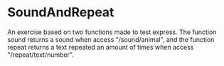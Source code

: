 # SoundAndRepeat
An exercise based on two functions made to test express. The function sound returns a sound when access "/sound/animal", and the function repeat returns a text repeated an amount of times when access "/repeat/text/number".
